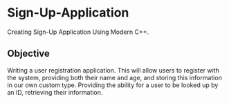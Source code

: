 # Sign-Up-Application
Creating Sign-Up Application Using Modern C++.

## Objective
Writing a user registration application. This will allow users to register with the system, providing both their name and age, and storing this information in our own custom type. Providing the ability for a user to be looked up by an ID, retrieving their information.
